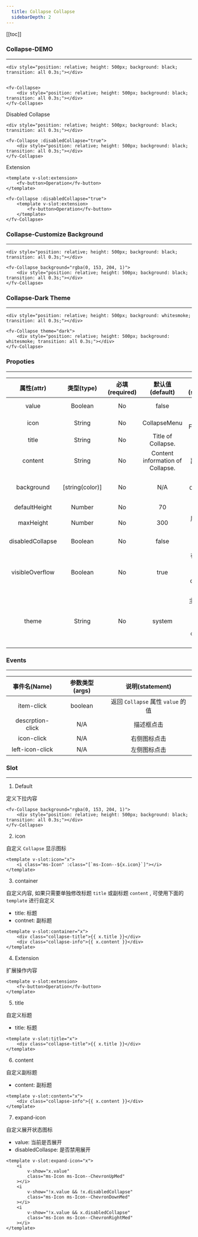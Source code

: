 ```yaml
---
  title: Collapse Collapse
  sidebarDepth: 2
---
```

  
[[toc]]

### Collapse-DEMO
--- 

<div>    
<ClientOnly>
<fv-Collapse>

    <div style="position: relative; height: 500px; background: black; transition: all 0.3s;"></div>

</fv-Collapse>
</ClientOnly>
</div>

```vue

<fv-Collapse>
    <div style="position: relative; height: 500px; background: black; transition: all 0.3s;"></div>
</fv-Collapse>
```

Disabled Collapse

<div>
<ClientOnly>
<fv-Collapse :disabledCollapse="true">

    <div style="position: relative; height: 500px; background: black; transition: all 0.3s;"></div>

</fv-Collapse>
</ClientOnly>
</div>

```vue
<fv-Collapse :disabledCollapse="true">
    <div style="position: relative; height: 500px; background: black; transition: all 0.3s;"></div>
</fv-Collapse>
```

Extension

<div>
<ClientOnly>
<fv-Collapse :disabledCollapse="true">

    <template v-slot:extension>
        <fv-button>Operation</fv-button>
    </template>

</fv-Collapse>
</ClientOnly>
</div>

```vue
<fv-Collapse :disabledCollapse="true">
    <template v-slot:extension>
        <fv-button>Operation</fv-button>
    </template>
</fv-Collapse>
```

### Collapse-Customize Background

---

<div>
<ClientOnly>
<fv-Collapse background="rgba(0, 153, 204, 1)">

    <div style="position: relative; height: 500px; background: black; transition: all 0.3s;"></div>

</fv-Collapse>
</ClientOnly>
</div>

```vue
<fv-Collapse background="rgba(0, 153, 204, 1)">
    <div style="position: relative; height: 500px; background: black; transition: all 0.3s;"></div>
</fv-Collapse>
```

### Collapse-Dark Theme

---

<div>
<ClientOnly>
<fv-Collapse theme="dark">

    <div style="position: relative; height: 500px; background: whitesmoke; transition: all 0.3s;"></div>

</fv-Collapse>
</ClientOnly>
</div>

```vue
<fv-Collapse theme="dark">
    <div style="position: relative; height: 500px; background: whitesmoke; transition: all 0.3s;"></div>
</fv-Collapse>
```

### Propoties

---
|    属性(attr)    |             类型(type)             | 必填(required) |         默认值(default)          |              说明(statement)               |
|:----------------:|:----------------------------------:|:--------------:|:--------------------------------:|:------------------------------------------:|
|      value       |             Boolean              |       No       |              false               |             是否展开 `Collapse` |
|       icon       |              String              |       No       |           CollapseMenu           |           Icon with Fabric-Icon            |
|      title       |              String              |       No       |        Title of Collapse.        |                    标题                    |
|     content      |              String              |       No       | Content information of Collapse. |                 副标题信息                 |
|    background    |          [string(color)]           |       No       |               N/A                |            客制化 `Collapse` 背景            |
|  defaultHeight   |              Number              |       No       |                70                |                  默认高度                  |
|    maxHeight     |              Number              |       No       |               300                |                展开最大高度                |
| disabledCollapse |             Boolean              |       No       |              false               |             禁用展开 `Collapse` |
| visibleOverflow  |             Boolean              |       No       |               true               | 在禁用展开 `Collapse` , 允许overflow内容显示 |
|     theme     | String |       No       |     system      |       主题样式, 包含`light`, `dark`, `system`, `custom`几种样式              |

### Events

---
|   事件名(Name)   | 参数类型(args) |        说明(statement)        |
|:----------------:|:--------------:|:-----------------------------:|
|    item-click    |    boolean     | 返回 `Collapse` 属性 `value` 的值 |
| descrption-click |      N/A       |          描述框点击           |
|    icon-click    |      N/A       |         右侧图标点击          |
| left-icon-click  |      N/A       |         左侧图标点击          |
  

### Slot

---

1. Default

定义下拉内容

```vue
<fv-Collapse background="rgba(0, 153, 204, 1)">
    <div style="position: relative; height: 500px; background: black; transition: all 0.3s;"></div>
</fv-Collapse>
```

2. icon

自定义 `Collapse` 显示图标

```vue
<template v-slot:icon="x">
    <i class="ms-Icon" :class="[`ms-Icon--${x.icon}`]"></i>
</template>
```

3. container

自定义内容, 如果只需要单独修改标题 `title` 或副标题 `content` , 可使用下面的 `template` 进行自定义

* title: 标题
* contnet: 副标题

```vue
<template v-slot:container="x">
    <div class="collapse-title">{{ x.title }}</div>
    <div class="collapse-info">{{ x.content }}</div>
</template>
```

4. Extension

扩展操作内容

```vue
<template v-slot:extension>
    <fv-button>Operation</fv-button>
</template>
```

5. title

自定义标题

* title: 标题

```vue
<template v-slot:title="x">
    <div class="collapse-title">{{ x.title }}</div>
</template>
```

6. content

自定义副标题

* content: 副标题

```vue
<template v-slot:content="x">
    <div class="collapse-info">{{ x.content }}</div>
</template>
```

7. expand-icon

自定义展开状态图标

* value: 当前是否展开
* disabledCollaspe: 是否禁用展开

```vue
<template v-slot:expand-icon="x">
    <i
        v-show="x.value"
        class="ms-Icon ms-Icon--ChevronUpMed"
    ></i>
    <i
        v-show="!x.value && !x.disabledCollapse"
        class="ms-Icon ms-Icon--ChevronDownMed"
    ></i>
    <i
        v-show="!x.value && x.disabledCollapse"
        class="ms-Icon ms-Icon--ChevronRightMed"
    ></i>
</template>
```
